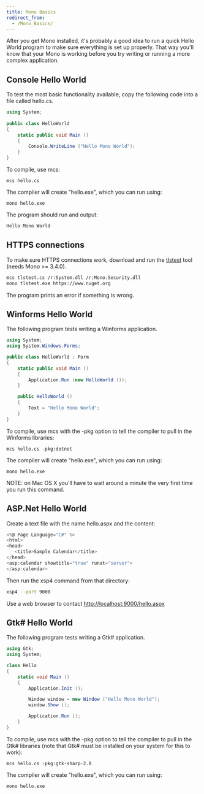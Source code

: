 ```yaml
---
title: Mono Basics
redirect_from:
  - /Mono_Basics/
---
```


After you get Mono installed, it's probably a good idea to run a quick Hello World program to make sure everything is set up properly. That way you'll know that your Mono is working before you try writing or running a more complex application.

Console Hello World
-------------------

To test the most basic functionality available, copy the following code into a file called hello.cs.

``` csharp
using System;
 
public class HelloWorld
{
    static public void Main ()
    {
        Console.WriteLine ("Hello Mono World");
    }
}
```

To compile, use mcs:

    mcs hello.cs

The compiler will create "hello.exe", which you can run using:

    mono hello.exe

The program should run and output:

``` bash
Hello Mono World
```

HTTPS connections
-----------------

To make sure HTTPS connections work, download and run the [tlstest](https://raw.github.com/mono/mono/master/mcs/class/Mono.Security/Test/tools/tlstest/tlstest.cs) tool (needs Mono >= 3.4.0).

``` bash
mcs tlstest.cs /r:System.dll /r:Mono.Security.dll
mono tlstest.exe https://www.nuget.org
```

The program prints an error if something is wrong.

Winforms Hello World
--------------------

The following program tests writing a Winforms application.

``` csharp
using System;
using System.Windows.Forms;

public class HelloWorld : Form
{
    static public void Main ()
    {
        Application.Run (new HelloWorld ());
    }

    public HelloWorld ()
    {
        Text = "Hello Mono World";
    }
}
```

To compile, use mcs with the -pkg option to tell the compiler to pull in the Winforms libraries:

    mcs hello.cs -pkg:dotnet

The compiler will create "hello.exe", which you can run using:

    mono hello.exe

NOTE: on Mac OS X you'll have to wait around a minute the very first time you run this command.

ASP.Net Hello World
-------------------

Create a text file with the name hello.aspx and the content:

``` csharp
<%@ Page Language="C#" %>
<html>
<head>
   <title>Sample Calendar</title>
</head>
<asp:calendar showtitle="true" runat="server">
</asp:calendar>
```

Then run the xsp4 command from that directory:

``` bash
xsp4 --port 9000
```

Use a web browser to contact [http://localhost:9000/hello.aspx](http://localhost:9000/hello.aspx)

Gtk# Hello World
-----------------

The following program tests writing a Gtk# application.

``` csharp
using Gtk;
using System;

class Hello
{
    static void Main ()
    {
        Application.Init ();

        Window window = new Window ("Hello Mono World");
        window.Show ();

        Application.Run ();
    }
}
```

To compile, use mcs with the -pkg option to tell the compiler to pull in the Gtk# libraries (note that Gtk# must be installed on your system for this to work):

    mcs hello.cs -pkg:gtk-sharp-2.0

The compiler will create "hello.exe", which you can run using:

    mono hello.exe
